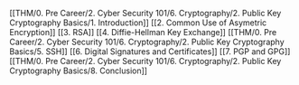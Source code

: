 [[THM/0. Pre Career/2. Cyber Security 101/6. Cryptography/2. Public Key Cryptography Basics/1. Introduction]]
[[2. Common Use of Asymetric Encryption]]
[[3. RSA]]
[[4. Diffie-Hellman Key Exchange]]
[[THM/0. Pre Career/2. Cyber Security 101/6. Cryptography/2. Public Key Cryptography Basics/5. SSH]]
[[6. Digital Signatures and Certificates]]
[[7. PGP and GPG]]
[[THM/0. Pre Career/2. Cyber Security 101/6. Cryptography/2. Public Key Cryptography Basics/8. Conclusion]]
